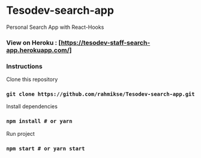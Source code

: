 # Tesodev-search-app
Personal Search App with React-Hooks
### View on Heroku : [https://tesodev-staff-search-app.herokuapp.com/]


### Instructions

Clone this repository
### `git clone https://github.com/rahmikse/Tesodev-search-app.git`

Install dependencies
### `npm install # or yarn`

Run project
### `npm start # or yarn start`

